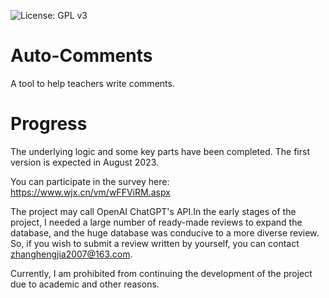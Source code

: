 ![License: GPL v3](https://img.shields.io/badge/License-GPLv3-blue.svg)
# Auto-Comments
A tool to help teachers write comments.


# Progress
The underlying logic and some key parts have been completed. The first version is expected in August 2023.


You can participate in the survey here: https://www.wjx.cn/vm/wFFViRM.aspx 


The project may call OpenAI ChatGPT's API.In the early stages of the project, I needed a large number of ready-made reviews to expand the database, and the huge database was conducive to a more diverse review. So, if you wish to submit a review written by yourself, you can contact zhanghengjia2007@163.com.

Currently, I am prohibited from continuing the development of the project due to academic and other reasons.

